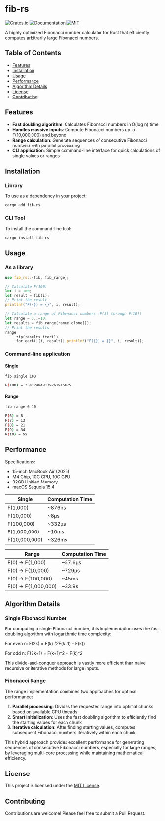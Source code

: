 # fib-rs

[![Crates.io](https://img.shields.io/crates/v/fib-rs)](https://crates.io/crates/fib-rs)
[![Documentation](https://img.shields.io/docsrs/fib-rs)](https://docs.rs/fib-rs)
[![MIT](https://img.shields.io/crates/l/fib-rs)](LICENSE)

A highly optimized Fibonacci number calculator for Rust that efficiently computes arbitrarily large Fibonacci numbers.

## Table of Contents

- [Features](#features)
- [Installation](#installation)
- [Usage](#usage)
- [Performance](#performance)
- [Algorithm Details](#algorithm-details)
- [License](#license)
- [Contributing](#contributing)

## Features

- **Fast doubling algorithm**: Calculates Fibonacci numbers in O(log n) time
- **Handles massive inputs**: Compute Fibonacci numbers up to F(10,000,000) and beyond
- **Range calculation**: Generate sequences of consecutive Fibonacci numbers with parallel processing
- **CLI application**: Simple command-line interface for quick calculations of single values or ranges

## Installation

### Library

To use as a dependency in your project:

```bash
cargo add fib-rs
```

### CLI Tool

To install the command-line tool:

```bash
cargo install fib-rs
```

## Usage

### As a library

```rust
use fib_rs::{fib, fib_range};

// Calculate F(100)
let i = 100;
let result = fib(i);
// Print the result
println!("F({}) = {}", i, result);

// Calculate a range of Fibonacci numbers (F(3) through F(10))
let range = 3..=10;
let results = fib_range(range.clone());
// Print the results
range
    .zip(results.iter())
    .for_each(|(i, result)| println!("F({}) = {}", i, result));
```

### Command-line application

#### Single

```bash
fib single 100
```

```bash
F(100) = 354224848179261915075
```

#### Range

```bash
fib range 6 10
```

```bash
F(6) = 8
F(7) = 13
F(8) = 21
F(9) = 34
F(10) = 55
```

## Performance

Specifications:

- 15-inch MacBook Air (2025)
- M4 Chip, 10C CPU, 10C GPU
- 32GB Unified Memory
- macOS Sequoia 15.4

| Single        | Computation Time |
|---------------|------------------|
| F(1,000)      | ~876ns           |
| F(10,000)     | ~8μs             |
| F(100,000)    | ~332μs           |
| F(1,000,000)  | ~10ms            |
| F(10,000,000) | ~326ms           |

| Range                | Computation Time |
|----------------------|------------------|
| F(0) -> F(1,000)     | ~57.6μs          |
| F(0) -> F(10,000)    | ~729μs           |
| F(0) -> F(100,000)   | ~45ms            |
| F(0) -> F(1,000,000) | ~33.9s           |

## Algorithm Details

### Single Fibonacci Number

For computing a single Fibonacci number, this implementation uses the fast doubling algorithm with logarithmic time complexity:

For even n: F(2k) = F(k) *(2*F(k+1) - F(k))

For odd n:  F(2k+1) = F(k+1)^2 + F(k)^2

This divide-and-conquer approach is vastly more efficient than naive recursive or iterative methods for large inputs.

### Fibonacci Range

The range implementation combines two approaches for optimal performance:

1. **Parallel processing**: Divides the requested range into optimal chunks based on available CPU threads
2. **Smart initialization**: Uses the fast doubling algorithm to efficiently find the starting values for each chunk
3. **Iterative calculation**: After finding starting values, computes subsequent Fibonacci numbers iteratively within each chunk

This hybrid approach provides excellent performance for generating sequences of consecutive Fibonacci numbers, especially for large ranges, by leveraging multi-core processing while maintaining mathematical efficiency.

## License

This project is licensed under the [MIT License](LICENSE).

## Contributing

Contributions are welcome! Please feel free to submit a Pull Request.
